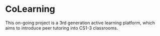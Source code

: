 # CoLearning
This on-going project is a 3rd generation active learning platform, which aims to introduce peer tutoring into CS1-3 classrooms.

